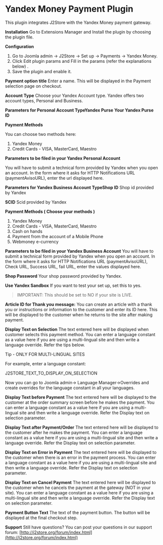 # Yandex Money Payment Plugin

This plugin integrates J2Store with the Yandex Money payment gateway.

**Installation** Go to Extensions Manager and Install the plugin by choosing the plugin file.

**Configuration**

1. Go to Joomla admin → J2Store → Set up → Payments → Yandex Money.
2. Click Edit plugin params and Fill in the params \(refer the explanations below\) .
3. Save the plugin and enable it.

**Payment option title** Enter a name. This will be displayed in the Payment selection page on checkout.

**Account Type** Choose your Yandex Account type. Yandex offers two account types, Personal and Business.

**Parameters for Personal Account TypeYandex Purse** **Your Yandex Purse ID**

**Payment Methods**

You can choose two methods here:

1. Yandex Money
2. Credit Cards - VISA, MasterCard, Maestro

**Parameters to be filed in your Yandex Personal Account**

You will have to submit a technical form provided by Yandex when you open an account. In the form where it asks for HTTP Notifications URL \(paymentAvisoURL\), enter the url displayed here.

**Parameters for Yandex Business Account TypeShop ID** Shop id provided by Yandex

**SCID** Scid provided by Yandex

**Payment Methods \( Choose your methods \)**

1. Yandex Money
2. Credit Cards - VISA, MasterCard, Maestro
3. Cash on hands
4. Payment from the account of a Mobile Phone
5. Webmoney e-currency

**Parameters to be filed in your Yandex Business Account** You will have to submit a technical form provided by Yandex when you open an account. In the form where it asks for HTTP Notifications URL \(paymentAvisoURL\), Check URL, Success URL, fail URL, enter the values displayed here.

**Shop Password** Your shop password provided by Yandex.

**Use Yandex Sandbox** If you want to test your set up, set this to yes.

> IMPORTANT: This should be set to NO if your site is LIVE.

**Article ID for Thank you message:** You can create an article with a thank you or instructions or information to the customer and enter its ID here. This will be displayed to the customer when he returns to the site after making payment.

**Display Text on Selection** The text entered here will be displayed when customer selects this payment method. You can enter a language constant as a value here if you are using a multi-lingual site and then write a language override. Refer the tips below.

Tip - ONLY FOR MULTI-LINGUAL SITES

For example, enter a language constant:

J2STORE_TEXT_TO_DISPLAY_ON\_SELECTION

Now you can go to Joomla admin-&gt; Language Manager-&gt;Overrides and create overrides for the language constant in all your languages.

**Display Text before Payment** The text entered here will be displayed to the customer at the order summary screen before he makes the payment. You can enter a language constant as a value here if you are using a multi-lingual site and then write a language override. Refer the Display text on selection parameter.

**Display Text after Payment/Order** The text entered here will be displayed to the customer after he makes the payment. You can enter a language constant as a value here if you are using a multi-lingual site and then write a language override. Refer the Display text on selection parameter.

**Display Text on Error in Payment** The text entered here will be displayed to the customer when there is an error in the payment process. You can enter a language constant as a value here if you are using a multi-lingual site and then write a language override. Refer the Display text on selection parameter.

**Display Text on Cancel Payment** The text entered here will be displayed to the customer when he cancels the payment at the gateway \(NOT in your site\). You can enter a language constant as a value here if you are using a multi-lingual site and then write a language override. Refer the Display text on selection parameter.

**Payment Button Text** The text of the payment button. The button will be displayed at the final checkout step.

**Support** Still have questions? You can post your questions in our support forum: [http://j2store.org/forum/index.html](http://j2store.org/forum/index.html)

